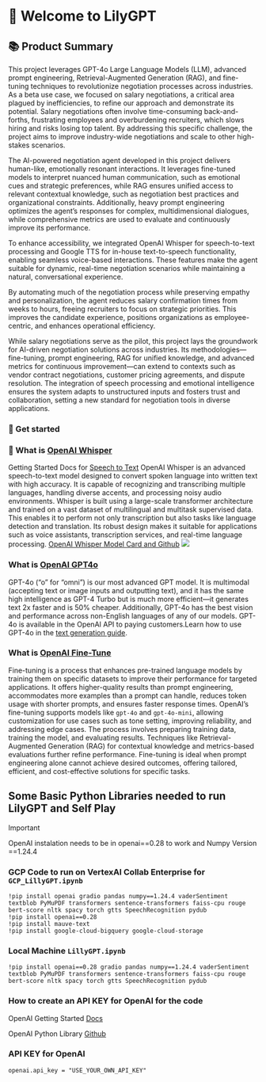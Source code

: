 # :cherry_blossom: Welcome to LilyGPT
## :books: Product Summary
This project leverages GPT-4o Large Language Models (LLM), advanced prompt engineering, Retrieval-Augmented Generation (RAG), and fine-tuning techniques to revolutionize negotiation processes across industries. As a beta use case, we focused on salary negotiations, a critical area plagued by inefficiencies, to refine our approach and demonstrate its potential. Salary negotiations often involve time-consuming back-and-forths, frustrating employees and overburdening recruiters, which slows hiring and risks losing top talent. By addressing this specific challenge, the project aims to improve industry-wide negotiations and scale to other high-stakes scenarios.

The AI-powered negotiation agent developed in this project delivers human-like, emotionally resonant interactions. It leverages fine-tuned models to interpret nuanced human communication, such as emotional cues and strategic preferences, while RAG ensures unified access to relevant contextual knowledge, such as negotiation best practices and organizational constraints. Additionally, heavy prompt engineering optimizes the agent’s responses for complex, multidimensional dialogues, while comprehensive metrics are used to evaluate and continuously improve its performance.

To enhance accessibility, we integrated OpenAI Whisper for speech-to-text processing and Google TTS for in-house text-to-speech functionality, enabling seamless voice-based interactions. These features make the agent suitable for dynamic, real-time negotiation scenarios while maintaining a natural, conversational experience.

By automating much of the negotiation process while preserving empathy and personalization, the agent reduces salary confirmation times from weeks to hours, freeing recruiters to focus on strategic priorities. This improves the candidate experience, positions organizations as employee-centric, and enhances operational efficiency.

While salary negotiations serve as the pilot, this project lays the groundwork for AI-driven negotiation solutions across industries. Its methodologies—fine-tuning, prompt engineering, RAG for unified knowledge, and advanced metrics for continuous improvement—can extend to contexts such as vendor contract negotiations, customer pricing agreements, and dispute resolution. The integration of speech processing and emotional intelligence ensures the system adapts to unstructured inputs and fosters trust and collaboration, setting a new standard for negotiation tools in diverse applications.
### :briefcase: Get started
### :microphone: What is [OpenAI Whisper](https://openai.com/index/whisper/)
Getting Started Docs for [Speech to Text](https://platform.openai.com/docs/guides/speech-to-text)
OpenAI Whisper is an advanced speech-to-text model designed to convert spoken language into written text with high accuracy. It is capable of recognizing and transcribing multiple languages, handling diverse accents, and processing noisy audio environments. Whisper is built using a large-scale transformer architecture and trained on a vast dataset of multilingual and multitask supervised data. This enables it to perform not only transcription but also tasks like language detection and translation. Its robust design makes it suitable for applications such as voice assistants, transcription services, and real-time language processing.
[OpenAI Whisper Model Card and Github](https://github.com/openai/whisper/blob/main/model-card.md)
![](https://images.ctfassets.net/kftzwdyauwt9/d9c13138-366f-49d3-a1a563abddc1/8acfb590df46923b021026207ff1a438/asr-summary-of-model-architecture-desktop.svg?w=1920&q=90)

### What is [OpenAI GPT4o](https://platform.openai.com/docs/models#gpt-4o)
GPT-4o (“o” for “omni”) is our most advanced GPT model. It is multimodal (accepting text or image inputs and outputting text), and it has the same high intelligence as GPT-4 Turbo but is much more efficient—it generates text 2x faster and is 50% cheaper. Additionally, GPT-4o has the best vision and performance across non-English languages of any of our models. GPT-4o is available in the OpenAI API to paying customers.Learn how to use GPT-4o in the [text generation guide](https://platform.openai.com/docs/guides/text-generation).

### What is [OpenAI Fine-Tune](https://platform.openai.com/docs/guides/fine-tuning)
Fine-tuning is a process that enhances pre-trained language models by training them on specific datasets to improve their performance for targeted applications. It offers higher-quality results than prompt engineering, accommodates more examples than a prompt can handle, reduces token usage with shorter prompts, and ensures faster response times. OpenAI’s fine-tuning supports models like `gpt-4o` and `gpt-4o-mini`, allowing customization for use cases such as tone setting, improving reliability, and addressing edge cases. The process involves preparing training data, training the model, and evaluating results. Techniques like Retrieval-Augmented Generation (RAG) for contextual knowledge and metrics-based evaluations further refine performance. Fine-tuning is ideal when prompt engineering alone cannot achieve desired outcomes, offering tailored, efficient, and cost-effective solutions for specific tasks.

## Some Basic Python Libraries needed to run LilyGPT and Self Play

> [!IMPORTANT]
> OpenAI instalation needs to be in openai==0.28 to work and Numpy Version ==1.24.4

### GCP Code to run on VertexAI Collab Enterprise for `GCP_LillyGPT.ipynb`
```
!pip install openai gradio pandas numpy==1.24.4 vaderSentiment textblob PyMuPDF transformers sentence-transformers faiss-cpu rouge bert-score nltk spacy torch gtts SpeechRecognition pydub
!pip install openai==0.28
!pip install mauve-text
!pip install google-cloud-bigquery google-cloud-storage
```
### Local Machine `LillyGPT.ipynb`
```
!pip install openai==0.28 gradio pandas numpy==1.24.4 vaderSentiment textblob PyMuPDF transformers sentence-transformers faiss-cpu rouge bert-score nltk spacy torch gtts SpeechRecognition pydub

```
### How to create an API KEY for OpenAI for the code
OpenAI Getting Started [Docs](https://platform.openai.com/docs/quickstart)

OpenAI Python Library [Github](https://github.com/openai/openai-python)

### API KEY for OpenAI
```
openai.api_key = "USE_YOUR_OWN_API_KEY"
```



